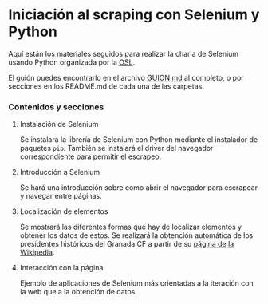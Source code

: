 # Iniciación al scraping con Selenium y Python

Aquí están los materiales seguidos para realizar la charla de Selenium usando Python organizada por la [OSL](https://osl.ugr.es). 

El guión puedes encontrarlo en el archivo [GUION.md](GUION.md) al completo, o por secciones en los README.md de cada una de las carpetas.

### Contenidos y secciones

1. Instalación de Selenium

    Se instalará la librería de Selenium con Python mediante el instalador de paquetes `pip`. También se instalará el driver del navegador correspondiente para permitir el escrapeo.

2. Introducción a Selenium

    Se hará una introducción sobre como abrir el navegador para escrapear y navegar entre páginas.

3. Localización de elementos

    Se mostrará las diferentes formas que hay de localizar elementos y obtener los datos de estos. Se realizará la obtención automática de los presidentes históricos del Granada CF a partir de su [página de la Wikipedia](https://es.wikipedia.org/wiki/Granada_Club_de_F%C3%BAtbol#Presidentes).

4. Interacción con la página
   
   Ejemplo de aplicaciones de Selenium más orientadas a la iteración con la web que a la obtención de datos. 